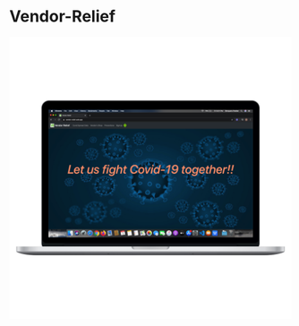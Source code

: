 # Vendor-Relief
![](https://github.com/bankebihariagrawal/Vendor-Relief/blob/master/Screenshot%202020-04-03%20at%206.21.04%20PM_macbookpro15_front.png)
